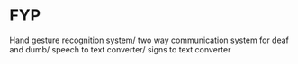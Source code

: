 # FYP
Hand gesture recognition system/ two way communication system for deaf and dumb/ speech to text converter/ signs to text converter 

